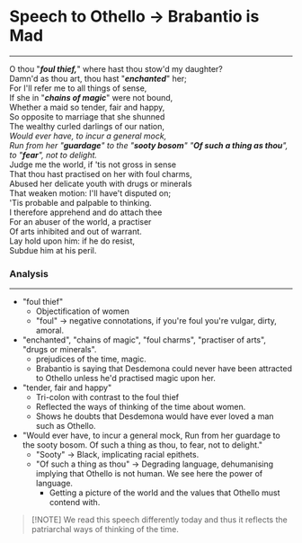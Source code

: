 # Speech to Othello -> Brabantio is Mad
---
O thou "***foul thief,***" where hast thou stow'd my daughter?  
Damn'd as thou art, thou hast "***enchanted***" her;  
For I'll refer me to all things of sense,  
If she in "***chains of magic***" were not bound,  
Whether a maid so tender, fair and happy,  
So opposite to marriage that she shunned  
The wealthy curled darlings of our nation,  
*Would ever have, to incur a general mock,  
Run from her "**guardage**" to the "**sooty bosom**"
"**Of such a thing as thou**", to "**fear**", not to delight.*  
Judge me the world, if 'tis not gross in sense  
That thou hast practised on her with foul charms,  
Abused her delicate youth with drugs or minerals  
That weaken motion: I'll have't disputed on;  
'Tis probable and palpable to thinking.  
I therefore apprehend and do attach thee  
For an abuser of the world, a practiser  
Of arts inhibited and out of warrant.  
Lay hold upon him: if he do resist,  
Subdue him at his peril.

### Analysis
---
- "foul thief"
	- Objectification of women
	- "foul" -> negative connotations, if you're foul you're vulgar, dirty, amoral. 
- "enchanted", "chains of magic", "foul charms", "practiser of arts", "drugs or minerals". 
	- prejudices of the time, magic. 
	- Brabantio is saying that Desdemona could never have been attracted to Othello unless he'd practised magic upon her. 
- "tender, fair and happy"
	- Tri-colon with contrast to the foul thief
	- Reflected the ways of thinking of the time about women. 
	- Shows he doubts that Desdemona would have ever loved a man such as Othello. 
- "Would ever have, to incur a general mock, Run from her guardage to the sooty bosom. Of such a thing as thou, to fear, not to delight."
	- "Sooty" -> Black, implicating racial epithets. 
	- "Of such a thing as thou" -> Degrading language, dehumanising implying that Othello is not human. We see here the power of language. 
		- Getting a picture of the world and the values that Othello must contend with.  

> [!NOTE] We read this speech differently today and thus it reflects the patriarchal ways of thinking of the time. 



